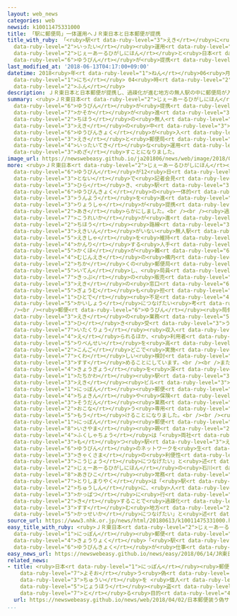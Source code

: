 ```yaml
---
layout: web_news
categories: web
newsid: k10011475331000
title: 「駅に郵便局」一体運用へＪＲ東日本と日本郵便が提携
title_with_ruby: 「<ruby>駅<rt data-ruby-level="3">えき</rt></ruby>に<ruby>郵便局<rt data-ruby-level="6">ゆうびんきょく</rt></ruby>」<ruby>一体<rt
  data-ruby-level="2">いったい</rt></ruby><ruby>運用<rt data-ruby-level="3">うんよう</rt></ruby>へ<ruby>ＪＲ東日本<rt
  data-ruby-level="2">じぇーあーるひがしにほん</rt></ruby>と<ruby>日本<rt data-ruby-level="1">にっぽん</rt></ruby><ruby>郵便<rt
  data-ruby-level="6">ゆうびん</rt></ruby>が<ruby>提携<rt data-ruby-level="7">ていけい</rt></ruby>
last_modified_at: '2018-06-13T04:17:00+09:00'
datetime: 2018<ruby>年<rt data-ruby-level="1">ねん</rt></ruby>06<ruby>月<rt data-ruby-level="1">がつ</rt></ruby>13<ruby>日<rt
  data-ruby-level="1">にち</rt></ruby> 04<ruby>時<rt data-ruby-level="2">じ</rt></ruby>17<ruby>分<rt
  data-ruby-level="2">ふん</rt></ruby>
description: ＪＲ東日本と日本郵便が提携し、過疎化が進む地方の無人駅の中に郵便局が入るなどして、駅と郵便局の一体的な運用を目指すことになりました。
summary: <ruby>ＪＲ東日本<rt data-ruby-level="2">じぇーあーるひがしにほん</rt></ruby>と<ruby>日本<rt data-ruby-level="1">にっぽん</rt></ruby><ruby>郵便<rt
  data-ruby-level="6">ゆうびん</rt></ruby>が<ruby>提携<rt data-ruby-level="7">ていけい</rt></ruby>し、<ruby>過疎化<rt
  data-ruby-level="7">かそか</rt></ruby>が<ruby>進<rt data-ruby-level="3">すす</rt></ruby>む<ruby>地方<rt
  data-ruby-level="2">ちほう</rt></ruby>の<ruby>無人<rt data-ruby-level="4">むじん</rt></ruby><ruby>駅<rt
  data-ruby-level="3">えき</rt></ruby>の<ruby>中<rt data-ruby-level="3">なか</rt></ruby>に<ruby>郵便局<rt
  data-ruby-level="6">ゆうびんきょく</rt></ruby>が<ruby>入<rt data-ruby-level="1">はい</rt></ruby>るなどして、<ruby>駅<rt
  data-ruby-level="3">えき</rt></ruby>と<ruby>郵便局<rt data-ruby-level="6">ゆうびんきょく</rt></ruby>の<ruby>一体的<rt
  data-ruby-level="4">いったいてき</rt></ruby>な<ruby>運用<rt data-ruby-level="3">うんよう</rt></ruby>を<ruby>目指<rt
  data-ruby-level="3">めざ</rt></ruby>すことになりました。
image_url: https://newswebeasy.github.io/ja201806/news/web/image/2018/06/13/K10011475331_1806130030_1806130417_01_02.jpg
more: <ruby>ＪＲ東日本<rt data-ruby-level="2">じぇーあーるひがしにほん</rt></ruby>と<ruby>日本<rt data-ruby-level="1">にっぽん</rt></ruby><ruby>郵便<rt
  data-ruby-level="6">ゆうびん</rt></ruby>が12<ruby>日<rt data-ruby-level="1">にち</rt></ruby>、<ruby>都内<rt
  data-ruby-level="3">とない</rt></ruby>で<ruby>記者会見<rt data-ruby-level="3">きしゃかいけん</rt></ruby>を<ruby>開<rt
  data-ruby-level="3">ひら</rt></ruby>き、<ruby>駅<rt data-ruby-level="3">えき</rt></ruby>と<ruby>郵便局<rt
  data-ruby-level="6">ゆうびんきょく</rt></ruby>の<ruby>一体的<rt data-ruby-level="4">いったいてき</rt></ruby>な<ruby>運用<rt
  data-ruby-level="3">うんよう</rt></ruby>を<ruby>進<rt data-ruby-level="3">すす</rt></ruby>めるため、<ruby>両社<rt
  data-ruby-level="3">りょうしゃ</rt></ruby>が<ruby>提携<rt data-ruby-level="7">ていけい</rt></ruby>したことを<ruby>明<rt
  data-ruby-level="2">あき</rt></ruby>らかにしました。<br /><br /><ruby>過疎<rt data-ruby-level="7">かそ</rt></ruby>や<ruby>高齢化<rt
  data-ruby-level="7">こうれいか</rt></ruby>が<ruby>進<rt data-ruby-level="3">すす</rt></ruby>むＪＲの<ruby>地方<rt
  data-ruby-level="2">ちほう</rt></ruby><ruby>路線<rt data-ruby-level="3">ろせん</rt></ruby>では、<ruby>駅員<rt
  data-ruby-level="3">えきいん</rt></ruby>がいない<ruby>無人駅<rt data-ruby-level="4">むじんえき</rt></ruby>で<ruby>駅舎<rt
  data-ruby-level="5">えきしゃ</rt></ruby>を<ruby>維持<rt data-ruby-level="7">いじ</rt></ruby><ruby>管理<rt
  data-ruby-level="4">かんり</rt></ruby>する<ruby>人手<rt data-ruby-level="1">ひとで</rt></ruby>の<ruby>確保<rt
  data-ruby-level="5">かくほ</rt></ruby>が<ruby>難<rt data-ruby-level="6">むずか</rt></ruby>しくなっています。そこで、ＪＲの<ruby>無人駅<rt
  data-ruby-level="4">むじんえき</rt></ruby>の<ruby>構内<rt data-ruby-level="5">こうない</rt></ruby>に<ruby>近<rt
  data-ruby-level="2">ちか</rt></ruby>くの<ruby>郵便局<rt data-ruby-level="6">ゆうびんきょく</rt></ruby>が<ruby>移転<rt
  data-ruby-level="5">いてん</rt></ruby>し、<ruby>局員<rt data-ruby-level="3">きょくいん</rt></ruby>が<ruby>切符<rt
  data-ruby-level="7">きっぷ</rt></ruby>の<ruby>販売<rt data-ruby-level="7">はんばい</rt></ruby>など<ruby>駅<rt
  data-ruby-level="3">えき</rt></ruby>の<ruby>窓口<rt data-ruby-level="6">まどぐち</rt></ruby><ruby>業務<rt
  data-ruby-level="5">ぎょうむ</rt></ruby>も<ruby>担<rt data-ruby-level="7">にな</rt></ruby>うことで<ruby>人手<rt
  data-ruby-level="1">ひとで</rt></ruby><ruby>不足<rt data-ruby-level="4">ぶそく</rt></ruby>の<ruby>解消<rt
  data-ruby-level="5">かいしょう</rt></ruby>につなげたい<ruby>考<rt data-ruby-level="2">かんが</rt></ruby>えです。<br
  /><br /><ruby>郵便<rt data-ruby-level="6">ゆうびん</rt></ruby><ruby>局側<rt data-ruby-level="4">きょくがわ</rt></ruby>としても、<ruby>駅<rt
  data-ruby-level="3">えき</rt></ruby>の<ruby>業務<rt data-ruby-level="5">ぎょうむ</rt></ruby>を<ruby>引<rt
  data-ruby-level="3">ひ</rt></ruby>き<ruby>受<rt data-ruby-level="3">う</rt></ruby>けることで<ruby>委託料<rt
  data-ruby-level="7">いたくりょう</rt></ruby><ruby>収入<rt data-ruby-level="6">しゅうにゅう</rt></ruby>が<ruby>得<rt
  data-ruby-level="4">え</rt></ruby>られるほか、<ruby>利用者<rt data-ruby-level="4">りようしゃ</rt></ruby>の<ruby>利便性<rt
  data-ruby-level="5">りべんせい</rt></ruby>を<ruby>高<rt data-ruby-level="2">たか</rt></ruby>めることができるとしていて、<ruby>今後<rt
  data-ruby-level="2">こんご</rt></ruby>どこで<ruby>実施<rt data-ruby-level="7">じっし</rt></ruby>するかなど<ruby>詳<rt
  data-ruby-level="7">くわ</rt></ruby>しい<ruby>検討<rt data-ruby-level="6">けんとう</rt></ruby>を<ruby>進<rt
  data-ruby-level="3">すす</rt></ruby>めることにしています。<br /><br />また、<ruby>都市部<rt data-ruby-level="3">としぶ</rt></ruby>でも<ruby>協業<rt
  data-ruby-level="4">きょうぎょう</rt></ruby>を<ruby>深<rt data-ruby-level="3">ふか</rt></ruby>め、ＪＲ<ruby>立川<rt
  data-ruby-level="1">たちかわ</rt></ruby><ruby>駅<rt data-ruby-level="3">えき</rt></ruby>の<ruby>駅<rt
  data-ruby-level="3">えき</rt></ruby><ruby>ビル<rt data-ruby-level="3">びる</rt></ruby>に<ruby>日本<rt
  data-ruby-level="1">にっぽん</rt></ruby><ruby>郵便<rt data-ruby-level="6">ゆうびん</rt></ruby>が<ruby>貯金<rt
  data-ruby-level="4">ちょきん</rt></ruby>や<ruby>保険<rt data-ruby-level="5">ほけん</rt></ruby>の<ruby>相談<rt
  data-ruby-level="3">そうだん</rt></ruby><ruby>業務<rt data-ruby-level="5">ぎょうむ</rt></ruby>を<ruby>行<rt
  data-ruby-level="2">おこな</rt></ruby>う<ruby>専用<rt data-ruby-level="6">せんよう</rt></ruby>ブースや、シェアオフィスなどを<ruby>設<rt
  data-ruby-level="5">もう</rt></ruby>けることになりました。<br /><br /><ruby>記者会見<rt data-ruby-level="3">きしゃかいけん</rt></ruby>で、<ruby>日本<rt
  data-ruby-level="1">にっぽん</rt></ruby><ruby>郵便<rt data-ruby-level="6">ゆうびん</rt></ruby>の<ruby>諫山<rt
  data-ruby-level="8">いさやま</rt></ruby><ruby>親<rt data-ruby-level="2">おや</rt></ruby><ruby>副社長<rt
  data-ruby-level="4">ふくしゃちょう</rt></ruby>は「<ruby>両社<rt data-ruby-level="3">りょうしゃ</rt></ruby>が<ruby>持<rt
  data-ruby-level="3">も</rt></ruby>つ<ruby>駅<rt data-ruby-level="3">えき</rt></ruby>と<ruby>郵便<rt
  data-ruby-level="6">ゆうびん</rt></ruby>のネットワークを<ruby>生<rt data-ruby-level="1">い</rt></ruby>かすことでお<ruby>客様<rt
  data-ruby-level="3">きゃくさま</rt></ruby>の<ruby>利便性<rt data-ruby-level="5">りべんせい</rt></ruby>の<ruby>向上<rt
  data-ruby-level="3">こうじょう</rt></ruby>につなげたい」と<ruby>述<rt data-ruby-level="5">の</rt></ruby>べました。また、<ruby>ＪＲ東日本<rt
  data-ruby-level="2">じぇーあーるひがしにほん</rt></ruby>の<ruby>石川<rt data-ruby-level="1">いしかわ</rt></ruby><ruby>明彦<rt
  data-ruby-level="8">あきひこ</rt></ruby><ruby>常務<rt data-ruby-level="5">じょうむ</rt></ruby><ruby>取締役<rt
  data-ruby-level="7">とりしまりやく</rt></ruby>は「<ruby>駅<rt data-ruby-level="3">えき</rt></ruby>を<ruby>中心<rt
  data-ruby-level="2">ちゅうしん</rt></ruby>に、<ruby>人<rt data-ruby-level="1">ひと</rt></ruby>が<ruby>活発<rt
  data-ruby-level="3">かっぱつ</rt></ruby>に<ruby>行<rt data-ruby-level="2">ゆ</rt></ruby>き<ruby>来<rt
  data-ruby-level="2">き</rt></ruby>することで<ruby>過疎化<rt data-ruby-level="7">かそか</rt></ruby>が<ruby>進<rt
  data-ruby-level="3">すす</rt></ruby>む<ruby>地方<rt data-ruby-level="2">ちほう</rt></ruby>の<ruby>活性化<rt
  data-ruby-level="5">かっせいか</rt></ruby>につなげたい」と<ruby>述<rt data-ruby-level="5">の</rt></ruby>べました。
source_url: https://www3.nhk.or.jp/news/html/20180613/k10011475331000.html
easy_title_with_ruby: <ruby>ＪＲ東日本<rt data-ruby-level="2">じぇーあーるひがしにほん</rt></ruby>と<ruby>日本<rt
  data-ruby-level="1">にっぽん</rt></ruby><ruby>郵便<rt data-ruby-level="6">ゆうびん</rt></ruby>が<ruby>協力<rt
  data-ruby-level="4">きょうりょく</rt></ruby>「<ruby>駅<rt data-ruby-level="3">えき</rt></ruby>で<ruby>郵便局<rt
  data-ruby-level="6">ゆうびんきょく</rt></ruby>が<ruby>仕事<rt data-ruby-level="3">しごと</rt></ruby>をする」
easy_news_url: https://newswebeasy.github.io/news/easy/2018/06/14/JR東日本と日本郵便が協力駅で郵便局が仕事をする
related_news:
- title: <ruby>日本<rt data-ruby-level="1">にっぽん</rt></ruby><ruby>郵便<rt data-ruby-level="6">ゆうびん</rt></ruby><ruby>装<rt
    data-ruby-level="7">よそお</rt></ruby>う<ruby>偽<rt data-ruby-level="7">にせ</rt></ruby>サイトに<ruby>注意<rt
    data-ruby-level="3">ちゅうい</rt></ruby>を <ruby>個人<rt data-ruby-level="5">こじん</rt></ruby><ruby>情報<rt
    data-ruby-level="5">じょうほう</rt></ruby><ruby>盗<rt data-ruby-level="7">ぬす</rt></ruby>み<ruby>取<rt
    data-ruby-level="7">と</rt></ruby>る<ruby>目的<rt data-ruby-level="4">もくてき</rt></ruby>か
  url: https://newswebeasy.github.io/news/web/2018/04/02/日本郵便装う偽サイトに注意を-個人情報盗み取る目的か
...
```

